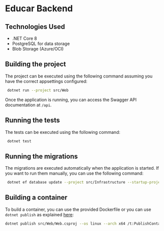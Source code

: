 # Educar Backend

## Technologies Used
- .NET Core 8
- PostgreSQL for data storage
- Blob Storage (Azure/OCI)

## Building the project

The project can be executed using the following command assuming you have the correct appsettings configured:

```bash
 dotnet run --project src/Web
```
Once the application is running, you can access the Swagger API documentation at `/api`.

## Running the tests

The tests can be executed using the following command:

```bash
 dotnet test
```

## Running the migrations
The migrations are executed automatically when the application is started. If you want to run them manually, you can use the following command:

```bash
 dotnet ef database update --project src/Infrastructure --startup-project src/Web
```

## Building a container

To build a container, you can use the provided Dockerfile or you can use `dotnet publish` as explained [here](https://learn.microsoft.com/en-us/dotnet/core/docker/publish-as-container):
```bash
dotnet publish src/Web/Web.csproj --os linux --arch x64 /t:PublishContainer -c Release --self-contained true
```